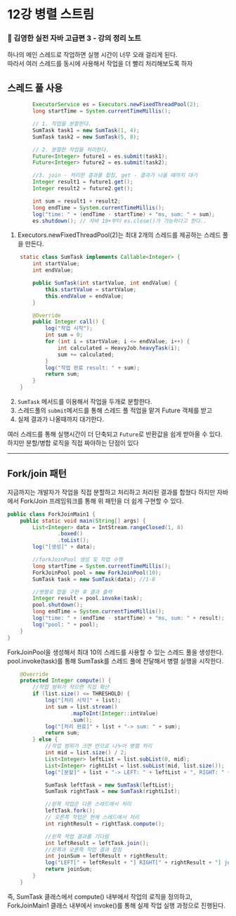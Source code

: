 # 12강 병렬 스트림
### 📝 김영한 실전 자바 고급편 3 - 강의 정리 노트

하나의 메인 스레드로 작업하면 실행 시간이 너무 오래 걸리게 된다.<br>
따라서 여러 스레드를 동시에 사용해서 작업을 더 빨리 처리해보도록 하자

## 스레드 풀 사용
```java
        ExecutorService es = Executors.newFixedThreadPool(2);
        long startTime = System.currentTimeMillis();

        // 1. 작업을 분할한다.
        SumTask task1 = new SumTask(1, 4);
        SumTask task2 = new SumTask(5, 8);

        // 2. 분할한 작업을 처리한다.
        Future<Integer> future1 = es.submit(task1);
        Future<Integer> future2 = es.submit(task2);

        //3. join - 처리한 결과를 합침, get - 결과가 나올 떄까지 대기
        Integer result1 = future1.get();
        Integer result2 = future2.get();

        int sum = result1 + result2;
        long endTime = System.currentTimeMillis();
        log("time: " + (endTime - startTime) + "ms, sum: " + sum);
        es.shutdown(); // 자바 19+부터 es.close()가 가능하다고 한다..
```

1. Executors.newFixedThreadPool(2)는
최대 2개의 스레드를 제공하는 스레드 풀을 만든다.

```java
    static class SumTask implements Callable<Integer> {
        int startValue;
        int endValue;

        public SumTask(int startValue, int endValue) {
            this.startValue = startValue;
            this.endValue = endValue;
        }

        @Override
        public Integer call() {
            log("작업 시작");
            int sum = 0;
            for (int i = startValue; i <= endValue; i++) {
                int calculated = HeavyJob.heavyTask(i);
                sum += calculated;
            }
            log("작업 완료 result: " + sum);
            return sum;
        }
    }
```
2. `SumTask` 메서드를 이용해서 작업을 두개로 분할한다.
3. 스레드풀의 `submit`메서드를 통해 스레드 풀 적업을 맡겨 Future 객체를 받고
4. 실제 결과가 나올때까지 대기한다.

여러 스레드를 통해 실행시간이 더 단축되고 `Future`로 반환값을 쉽게 받아올 수 있다.
하지만 분할/병합 로직을 직접 짜야하는 단점이 있다

---

## Fork/join 패턴

지금까지는 개발자가 작업을 직접 분할하고 처리하고 처리된 결과를 합쳤다
하지만 자바에서 Fork/Join 프레임워크를 통해 위 패턴을 더 쉽게 구현할 수 있다.

```java
public class ForkJoinMain1 {
    public static void main(String[] args) {
        List<Integer> data = IntStream.rangeClosed(1, 8)
                .boxed()
                .toList();
        log("[생성]" + data);

        //forkJoinPool 생성 및 작업 수행
        long startTime = System.currentTimeMillis();
        ForkJoinPool pool = new ForkJoinPool(10);
        SumTask task = new SumTask(data); //1-8

        //병렬로 합을 구한 후 결과 출력
        Integer result = pool.invoke(task);
        pool.shutdown();
        long endTime = System.currentTimeMillis();
        log("time: " + (endTime - startTime) + "ms, sum: " + result);
        log("pool: " + pool);
    }
}
```
ForkJoinPool을 생성해서 최대 10의 스레드를 사용할 수 있는 스레드 풀을 생성한다.
pool.invoke(task)를 통해 SumTask를 스레드 풀에 전달해서 병렬 실행을 시작한다.

```java
    @Override
    protected Integer compute() {
        //작업 범위가 작으면 직접 확산
        if (list.size() <= THRESHOLD) {
            log("[처리 시작]" + list);
            int sum = list.stream()
                    .mapToInt(Integer::intValue)
                    .sum();
            log("[처리 완료]" + list + "-> sum: " + sum);
            return sum;
        } else {
            //작업 범위가 크면 반으로 나누어 병렬 처리
            int mid = list.size() / 2;
            List<Integer> leftList = list.subList(0, mid);
            List<Integer> rightLIst = list.subList(mid, list.size());
            log("[분할]" + list + "-> LEFT: " + leftList + ", RIGHT: " + rightLIst);

            SumTask leftTask = new SumTask(leftList);
            SumTask rightTask = new SumTask(rightLIst);

            //왼쪽 작업은 다른 스레드에서 처리
            leftTask.fork();
            // 오른쪽 작업은 현제 스레드에서 처리
            int rightResult = rightTask.compute();

            //왼쪽 작업 결과를 기다림
            int leftResult = leftTask.join();
            //왼쪽과 오른쪽 작업 결과 합침
            int joinSum = leftResult + rightResult;
            log("LEFT[" + leftResult + "] RIGHT[" + rightResult + "] joinSum: " + joinSum);
            return joinSum;
        }
    }
```
즉, SumTask 클래스에서 compute() 내부에서 작업의 로직을 정의하고,
ForkJoinMain1 클래스 내부에서 invoke()를 통해 실제 작업 실행 과정으로 진행된다.
